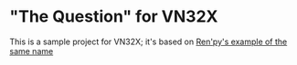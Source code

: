 # "The Question" for VN32X

This is a sample project for VN32X; it's based on [Ren'py's example of the same name](https://www.renpy.org/)